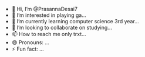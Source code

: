 - 👋 Hi, I’m @PrasannaDesai7
- 👀 I’m interested in playing ga...
- 🌱 I’m currently learning computer science 3rd year...
- 💞️ I’m looking to collaborate on studying...
- 📫 How to reach me only trxt...
- 😄 Pronouns: ...
- ⚡ Fun fact: ...

<!---
PrasannaDesai7/PrasannaDesai7 is a ✨ special ✨ repository because its `README.md` (this file) appears on your GitHub profile.
You can click the Preview link to take a look at your changes.
--->
